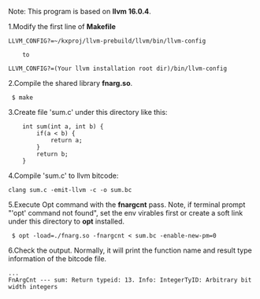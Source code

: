 Note: This program is based on **llvm 16.0.4**.

1.Modify the first line of **Makefile**

```
LLVM_CONFIG?=~/kxproj/llvm-prebuild/llvm/bin/llvm-config

	to

LLVM_CONFIG?=(Your llvm installation root dir)/bin/llvm-config
```

2.Compile the shared library **fnarg.so**.

```
 $ make
```

3.Create file 'sum.c' under this directory like this:

```
	int sum(int a, int b) {
		if(a < b) {
			return a;
		}
		return b;
	}
```

4.Compile 'sum.c' to llvm bitcode:

```
clang sum.c -emit-llvm -c -o sum.bc
```

5.Execute Opt command with the **fnargcnt** pass. Note, if terminal prompt "'opt' command not found", set the env virables first or create a soft link under this directory to **opt** installed.

```
 $ opt -load=./fnarg.so -fnargcnt < sum.bc -enable-new-pm=0
```

6.Check the output. Normally, it will print the function name and result type information of the bitcode file.

```
...
FnArgCnt --- sum: Return typeid: 13. Info: IntegerTyID: Arbitrary bit width integers
```
